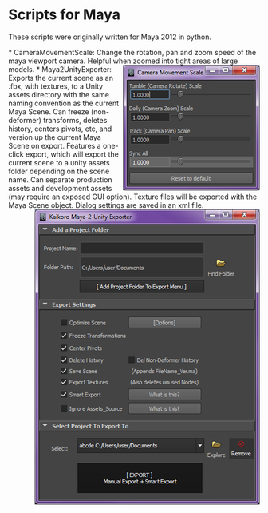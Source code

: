 # Scripts for Maya

These scripts were originally written for Maya 2012 in python.

<span align="left">
*   CameraMovementScale: Change the rotation, pan and zoom speed of the maya viewport camera. Helpful when zoomed into tight areas of large models.
</span>
<img align="right" src="/CameraMovementScale/screenshot.png?raw=true">


<span align="left">
*   Maya2UnityExporter: Exports the current scene as an .fbx, with textures, to a Unity assets directory with the same naming convention as the current Maya Scene. Can freeze (non-deformer) transforms, deletes history, centers pivots, etc, and version up the current Maya Scene on export. Features a one-click export, which will export the current scene to a unity assets folder depending on the scene name. Can separate production assets and development assets (may require an exposed GUI option). Texture files will be exported with the Maya Scene object. Dialog settings are saved in an xml file.
</span>
<img align="right" src="/Maya2UnityExporter/screenshot.png?raw=true">